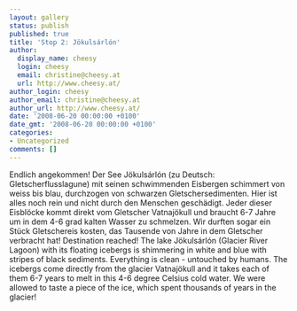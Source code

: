 ```yaml
---
layout: gallery
status: publish
published: true
title: 'Stop 2: Jökulsárlón'
author:
  display_name: cheesy
  login: cheesy
  email: christine@cheesy.at
  url: http://www.cheesy.at/
author_login: cheesy
author_email: christine@cheesy.at
author_url: http://www.cheesy.at/
date: '2008-06-20 00:00:00 +0100'
date_gmt: '2008-06-20 00:00:00 +0100'
categories:
- Uncategorized
comments: []
---
```

<!--:de-->Endlich angekommen! Der See Jökulsárlón (zu Deutsch: Gletscherflusslagune) mit seinen schwimmenden Eisbergen schimmert von weiss bis blau, durchzogen von schwarzen Gletschersedimenten. Hier ist alles noch rein und nicht durch den Menschen geschädigt. Jeder dieser Eisblöcke kommt direkt vom Gletscher Vatnajökull und braucht 6-7 Jahre um in dem 4-6 grad kalten Wasser zu schmelzen. Wir durften sogar ein Stück Gletschereis kosten, das Tausende von Jahre in dem Gletscher verbracht hat!
<!--:--><!--:en-->Destination reached! The lake Jökulsárlón (Glacier River Lagoon) with its floating icebergs is shimmering in white and blue with stripes of black sediments. Everything is clean - untouched by humans. The icebergs come directly from the glacier Vatnajökull and it takes each of them 6-7 years to melt in this 4-6 degree Celsius cold water. We were allowed to taste a piece of the ice, which spent thousands of years in the glacier!
<!--:-->
